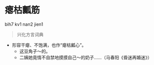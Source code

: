 # 瘪枯瓤筋
bih7 kv1 nan2 jien1
> 兴化方言词典
- 形容干瘪、不饱满，也作“瘪枯瓤心”。
  - 这豆角子～的。
  - 二姨她竟情不自禁地摸摸自己～的奶子……（马春阳《昏迷再婚迷》）
